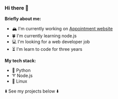 ### Hi there 👋

**Briefly about me:**

- 🏔️ I'm currently working on [Appointment website](https://github.com/Sasha-hk/Appointment-website "link to the repository")
- 🍀 I'm currently learning node.js
- 💻 I'm looking for a web developer job
- ⏳ I'm learn to code for three years

**My tech stack:**

- 🐍 Python
- ➰ Node.js
- 🐧 Linux

⬇️ See my projects below ⬇️
